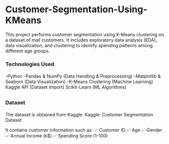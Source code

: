 # Customer-Segmentation-Using-KMeans
This project performs customer segmentation using K-Means clustering on a dataset of mall customers. It includes exploratory data analysis (EDA), data visualization, and clustering to identify spending patterns among different age groups.


### Technologies Used ###
####
-Python
-Pandas & NumPy (Data Handling & Preprocessing)
-Matplotlib & Seaborn (Data Visualization)
-K-Means Clustering (Machine Learning)
Kaggle API (Dataset Import)
Scikit-Learn (ML Algorithms)
##

### Dataset ###
####
The dataset is obtained from Kaggle:
Kaggle: Customer Segmentation Dataset

It contains customer information such as:
✅ Customer ID
✅ Age
✅ Gender
✅ Annual Income (k$)
✅ Spending Score (1-100)
